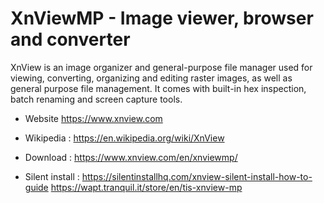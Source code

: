 # XnViewMP - Image viewer, browser and converter

XnView is an image organizer and general-purpose file manager used for
viewing, converting, organizing and editing raster images, as well as
general purpose file management. It comes with built-in hex inspection,
batch renaming and screen capture tools.

* Website https://www.xnview.com
* Wikipedia : https://en.wikipedia.org/wiki/XnView

* Download : https://www.xnview.com/en/xnviewmp/
* Silent install : https://silentinstallhq.com/xnview-silent-install-how-to-guide
  https://wapt.tranquil.it/store/en/tis-xnview-mp
